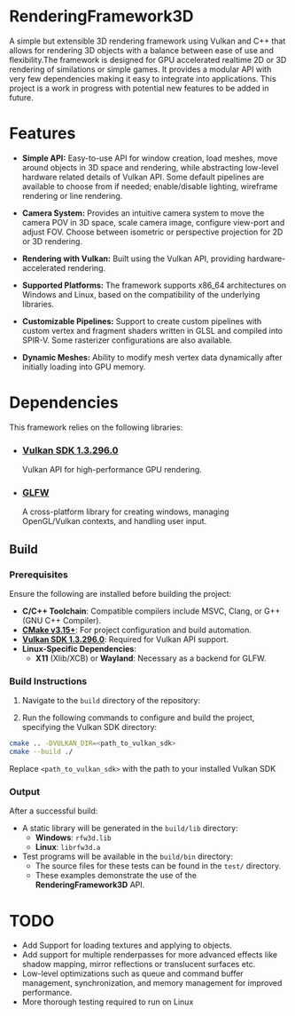 # RenderingFramework3D
A simple but extensible 3D rendering framework using Vulkan and C++ that allows for rendering 3D objects with a balance between ease of use and flexibility.The framework is designed for GPU accelerated realtime 2D or 3D rendering of similations or simple games. It provides a modular API with very few dependencies making it easy to integrate into applications. This project is a work in progress with potential new features to be added in future.

# Features
- __Simple API:__ Easy-to-use API for window creation, load meshes, move around objects in 3D space and rendering, while abstracting low-level hardware related details of Vulkan API. Some default pipelines are available to choose from if needed; enable/disable lighting, wireframe rendering or line rendering.

- __Camera System:__ Provides an intuitive camera system to move the camera POV in 3D space, scale camera image, configure view-port and adjust FOV. Choose between isometric or perspective projection for 2D or 3D rendering.

- __Rendering with Vulkan:__ Built using the Vulkan API, providing hardware-accelerated rendering.

- **Supported Platforms:** The framework supports x86_64 architectures on Windows and Linux, based on the compatibility of the underlying libraries.


- __Customizable Pipelines:__ Support to create custom pipelines with custom vertex and fragment shaders written in GLSL and compiled into SPIR-V. Some rasterizer configurations are also available.

- __Dynamic Meshes:__ Ability to modify mesh vertex data dynamically after initially loading into GPU memory.


# Dependencies

This framework relies on the following libraries:

- ### [Vulkan SDK 1.3.296.0](https://vulkan.lunarg.com/)

    Vulkan API for high-performance GPU rendering.

- ### [GLFW](https://www.glfw.org/)

    A cross-platform library for creating windows, managing OpenGL/Vulkan contexts, and handling user input.


## Build

### Prerequisites
Ensure the following are installed before building the project:
- **C/C++ Toolchain**: Compatible compilers include MSVC, Clang, or  G++ (GNU C++ Compiler).
- **[CMake v3.15+](https://cmake.org/download/)**: For project configuration and build automation.
- **[Vulkan SDK 1.3.296.0](https://vulkan.lunarg.com/)**: Required for Vulkan API support.
- **Linux-Specific Dependencies**:
  - **X11** (Xlib/XCB) or **Wayland**: Necessary as a backend for GLFW.


### Build Instructions

1. Navigate to the `build` directory of the repository:

2. Run the following commands to configure and build the project, specifying the Vulkan SDK directory:

```bash
cmake .. -DVULKAN_DIR=<path_to_vulkan_sdk>
cmake --build ./
```
Replace `<path_to_vulkan_sdk>` with the path to your installed Vulkan SDK

### Output

After a successful build:
- A static library will be generated in the `build/lib` directory:
  - **Windows**: `rfw3d.lib`
  - **Linux**: `librfw3d.a`
- Test programs will be available in the `build/bin` directory:
  - The source files for these tests can be found in the `test/` directory.
  - These examples demonstrate the use of the **RenderingFramework3D** API.


# TODO
- Add Support for loading textures and applying to objects.
- Add support for multiple renderpasses for more advanced effects like shadow mapping, mirror reflections or translucent surfaces etc.
- Low-level optimizations such as queue and command buffer management, synchronization, and memory management for improved performance.
- More thorough testing required to run on Linux